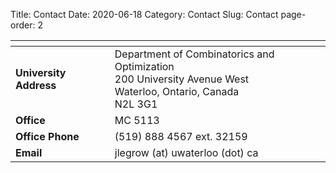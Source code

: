 Title: Contact
Date: 2020-06-18
Category: Contact
Slug: Contact
page-order: 2

| <!--                    --> | <!---                                                                                                                --> |
|-----------------------------|--------------------------------------------------------------------------------------------------------------------------|
| <b> University Address </b> | Department of Combinatorics and Optimization <br> 200 University Avenue West <br> Waterloo, Ontario, Canada <br> N2L 3G1 |
| <b> Office             </b> | MC 5113                                                                                                                  |
| <b> Office Phone       </b> | (519) 888 4567 ext. 32159                                                                                                |
| <b> Email              </b> | jlegrow (at) uwaterloo (dot) ca                                                                                          |

